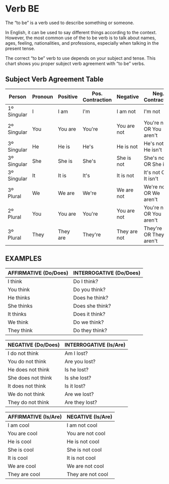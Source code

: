 # Verb BE
The “to be” is a verb used to describe something or someone.

In English, it can be used to say different things according to the context. However, the most common use of the to be verb is to talk about names, ages, feeling, nationalities, and professions, especially when talking in the present tense.
 
The correct “to be” verb to use depends on your subject and tense. This chart shows you proper subject verb agreement with “to be” verbs. 

## Subject Verb Agreement Table
| Person | Pronoun | Positive | Pos. Contraction | Negative | Neg. Contraction |
| - | - | - | - | - | - |
| 1º Singular | I | I am | I'm | I am not | I'm not|
| 2º Singular | You | You are | You're | You are not | You're not OR You aren't|
| 3º Singular | He | He is | He's | He is not | He's not OR He isn't |
| 3º Singular | She | She is | She's | She is not | She's not OR She isn't |
| 3º Singular | It | It is | It's | It is not | It's not OR It isn't |
| 3º Plural | We | We are | We're | We are not | We're not OR We aren't |
| 2º Plural | You | You are | You're | You are not | You're not OR You aren't |
| 3º Plural | They | They are | They're | They are not | They're not OR They aren't |

## EXAMPLES
| AFFIRMATIVE (Do/Does) | INTERROGATIVE (Do/Does) |
| - | - |
| I think | Do I think? |
| You think | Do you think? |
| He thinks | Does he think? |
| She thinks | Does she think? |
| It thinks | Does it think? |
| We think | Do we think? |
| They think | Do they think? |

| NEGATIVE (Do/Does) | INTERROGATIVE (Is/Are) |
| - | - |
| I do not think | Am I lost? |
| You do not think | Are you lost? |
| He does not think | Is he lost? |
| She does not think | Is she lost? |
| It does not think | Is it lost? |
| We do not think | Are we lost? |
| They do not think | Are they lost? |

| AFFIRMATIVE (Is/Are) | NEGATIVE (Is/Are) |
| - | - |
| I am cool | I am not cool |
| You are cool | You are not cool |
| He is cool | He is not cool |
| She is cool | She is not cool |
| It is cool | It is not cool |
| We are cool | We are not cool |
| They are cool | They are not cool |